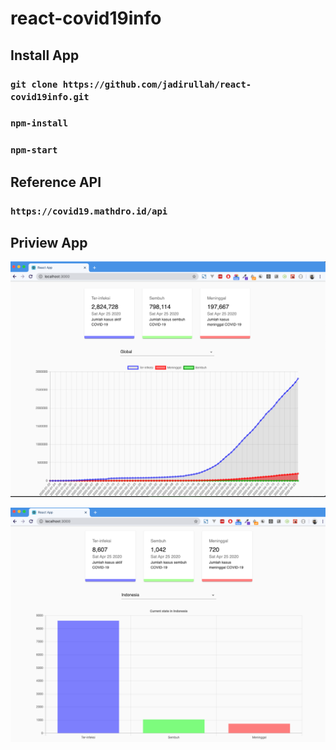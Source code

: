 # react-covid19info

## Install App

### `git clone https://github.com/jadirullah/react-covid19info.git`

### `npm-install`

### `npm-start`


## Reference API
### `https://covid19.mathdro.id/api`


## Priview App

![Preview 1](https://github.com/jadirullah/react-covid19info/blob/master/public/image/picture1.png)


![Preview 1](https://github.com/jadirullah/react-covid19info/blob/master/public/image/picture2.png)